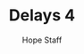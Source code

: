 ---
image: /assets/img/kl/kl_delays_4.png
title: Delays 4
number: 4
categories:
  - Meditations
  - Difficulty
  - Delays
author: Hope Staff
notes: Delays 4
embed: >-
  EMBED_GOES_HERE
transcript: >-
  SOME LINES OF TEXT START HERE
---